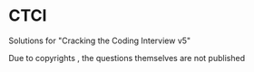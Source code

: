 CTCI
====

Solutions for "Cracking the Coding Interview v5"

Due to copyrights	, the questions themselves are not published
